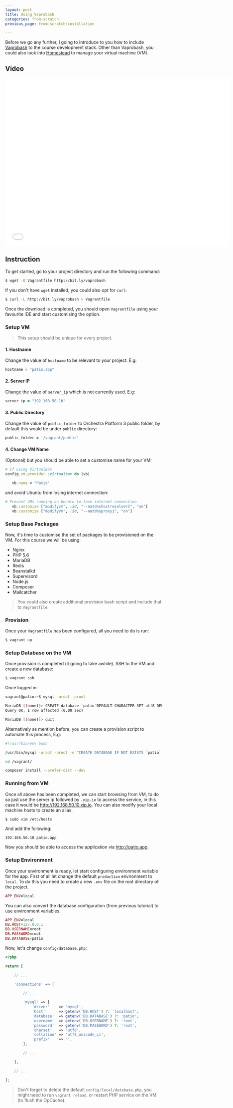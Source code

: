 ```yaml
---
layout: post
title: Using Vaprobash
categories: from-scratch
previous_page: from-scratch/installation

---
```


Before we go any further, I going to introduce to you how to include [Vaprobash](https://github.com/fideloper/Vaprobash) to the course development stack. Other than Vaprobash, you could also look into [Homestead](http://laravel.com/docs/4.2/homestead) to manage your virtual machine (VM).

<!--more-->

## Video

<iframe width="720" height="540" src="//www.youtube.com/embed/UFiC4Os_9ys?rel=0&amp;vq=hd720" frameborder="0" allowfullscreen></iframe>

## Instruction

To get started, go to your project directory and run the following command:

```bash
$ wget -O Vagrantfile http://bit.ly/vaprobash
```

If you don't have `wget` installed, you could also opt for `curl`:

```bash
$ curl -L http://bit.ly/vaprobash > Vagrantfile
```

Once the download is completed, you should open `Vagrantfile` using your favourite IDE and start customising the option.

### Setup VM

> This setup should be unique for every project.

#### 1. Hostname

Change the value of `hostname` to be relevant to your project. E.g:

```ruby
hostname = "patio.app"
```

#### 2. Server IP

Change the value of `server_ip` which is not currently used. E.g:

```ruby
server_ip = "192.168.50.10"
```

#### 3. Public Directory

Change the value of `public_folder` to Orchestra Platform 3 public folder, by default this would be under `public` directory:

```ruby
public_folder = '/vagrant/public'
```

#### 4. Change VM Name

(Optional) but you should be able to set a customise name for your VM:

```ruby
# If using VirtualBox
config.vm.provider :virtualbox do |vb|

   vb.name = "Patio"
```

and avoid Ubuntu from losing internet connection:

```ruby
# Prevent VMs running on Ubuntu to lose internet connection
   vb.customize ["modifyvm", :id, "--natdnshostresolver1", "on"]
   vb.customize ["modifyvm", :id, "--natdnsproxy1", "on"]
```

### Setup Base Packages

Now, it's time to customise the set of packages to be provisioned on the VM. For this course we will be using:

* Nginx
* PHP 5.6
* MariaDB
* Redis
* Beanstalkd
* Supervisord
* Node.js
* Composer
* Mailcatcher

> You could also create additional provision bash script and include that to `Vagrantfile`.

### Provision

Once your `Vagrantfile` has been configured, all you need to do is run:

```bash
$ vagrant up
```

### Setup Database on the VM

Once provision is completed (it going to take awhile). SSH to the VM and create a new database:

```bash
$ vagrant ssh
```

Once logged in:

```bash
vagrant@patio:~$ mysql -uroot -proot

MariaDB [(none)]> CREATE database `patio`DEFAULT CHARACTER SET utf8 DEFAULT COLLATE utf8_general_ci;
Query OK, 1 row affected (0.00 sec)

MariaDB [(none)]> quit
```

Alternatively as mention before, you can create a provision script to automate this process, E.g:

```bash
#!/usr/bin/env bash

/usr/bin/mysql -uroot -proot -e "CREATE DATABASE IF NOT EXISTS `patio` DEFAULT CHARACTER SET utf8 DEFAULT COLLATE utf8_general_ci;"

cd /vagrant/

composer install --prefer-dist --dev
```

### Running from VM

Once all above has been completed, we can start browsing from VM, to do so just use the server ip followed by `.xip.io` to access the service, in this case it would be <http://192.168.50.10.xip.io>. You can also modify your local machine hosts to create an alias.

```bash
$ sudo vim /etc/hosts
```

And add the following:

```
192.168.50.10 patio.app
```

Now you should be able to access the application via <http://patio.app>.

### Setup Environment

Once your environment is ready, let start configuring environment variable for the app. First of all let change the default `production` environment to `local`. To do this you need to create a new `.env` file on the root directory of the project.

```ruby
APP_ENV=local
```

You can also convert the database configuration (from previous tutorial) to use environment variables:

```ruby
APP_ENV=local
DB.HOST=127.0.0.1
DB.USERNAME=root
DB.PASSWORD=root
DB.DATABASE=patio
```

Now, let's change `config/database.php`:

```php
<?php

return [

    // ...

    'connections' => [

        // ...

        'mysql' => [
            'driver'    => 'mysql',
            'host'      => getenv('DB.HOST') ?: 'localhost',
            'database'  => getenv('DB.DATABASE') ?: 'patio',
            'username'  => getenv('DB.USERNAME') ?: 'root',
            'password'  => getenv('DB.PASSWORD') ?: 'root',
            'charset'   => 'utf8',
            'collation' => 'utf8_unicode_ci',
            'prefix'    => '',
        ],

        // ...

    ],

    // ...

];
```

> Don't forget to delete the default `config/local/database.php`, you might need to run `vagrant reload`, or restart PHP service on the VM (to flush the OpCache).
